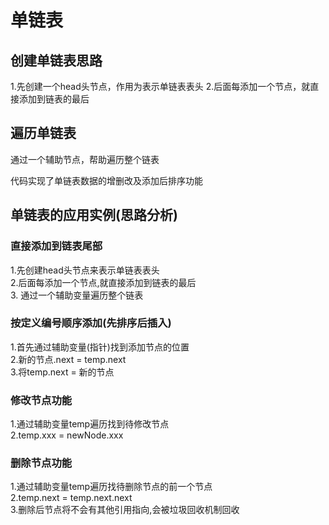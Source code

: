 单链表
==========================
创建单链表思路
--------------------------
1.先创建一个head头节点，作用为表示单链表表头
2.后面每添加一个节点，就直接添加到链表的最后
## 遍历单链表

通过一个辅助节点，帮助遍历整个链表

代码实现了单链表数据的增删改及添加后排序功能

## 单链表的应用实例(思路分析)
### 直接添加到链表尾部
1.先创建head头节点来表示单链表表头  
2.后面每添加一个节点,就直接添加到链表的最后  
3. 通过一个辅助变量遍历整个链表  
### 按定义编号顺序添加(先排序后插入)
1.首先通过辅助变量(指针)找到添加节点的位置  
2.新的节点.next = temp.next  
3.将temp.next = 新的节点  
### 修改节点功能
1.通过辅助变量temp遍历找到待修改节点  
2.temp.xxx = newNode.xxx  
### 删除节点功能
1.通过辅助变量temp遍历找待删除节点的前一个节点  
2.temp.next = temp.next.next  
3.删除后节点将不会有其他引用指向,会被垃圾回收机制回收  

